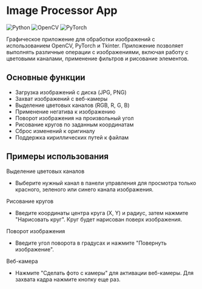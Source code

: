 # Image Processor App

![Python](https://img.shields.io/badge/Python-3.7%2B-blue)
![OpenCV](https://img.shields.io/badge/OpenCV-4.5%2B-orange)
![PyTorch](https://img.shields.io/badge/PyTorch-1.8%2B-red)

Графическое приложение для обработки изображений с использованием OpenCV, PyTorch и Tkinter. Приложение позволяет выполнять различные операции с изображениями, включая работу с цветовыми каналами, применение фильтров и рисование элементов.

## Основные функции

- Загрузка изображений с диска (JPG, PNG)
- Захват изображений с веб-камеры
- Выделение цветовых каналов (RGB, R, G, B)
- Применение негатива к изображению
- Поворот изображения на произвольный угол
- Рисование кругов по заданным координатам
- Сброс изменений к оригиналу
- Поддержка кириллических путей к файлам

## Примеры использования
Выделение цветовых каналов
- Выберите нужный канал в панели управления для просмотра только красного, зеленого или синего канала изображения.

Рисование кругов
- Введите координаты центра круга (X, Y) и радиус, затем нажмите "Нарисовать круг". Круг будет нарисован поверх изображения.

Поворот изображения
- Введите угол поворота в градусах и нажмите "Повернуть изображение".

Веб-камера
- Нажмите "Сделать фото с камеры" для активации веб-камеры. Для захвата кадра нажмите кнопку еще раз.
